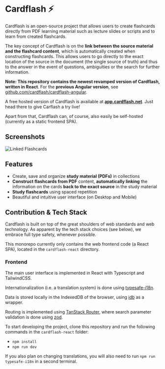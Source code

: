 # Cardflash ⚡

Cardflash is an open-source project that allows users to create flashcards directly from PDF learning material such as lecture slides or scripts and to learn from created flashcards.

The key concept of Cardflash is on the __link between the source material and the flashcard content__, which is automatically created when constructing flashcards.
This allows users to go directly to the exact location of the source in the document (the single source of truth) and thus to the answer in the event of questions, ambiguities or the search for further information.

__Note: This repository contains the newest revamped version of Cardflash, written in React__. For the __previous Angular version__, see [github.com/cardflash/cardflash-angular](https://github.com/cardflash/cardflash-angular).


A free hosted version of Cardflash is available at __[app.cardflash.net](https://app.cardflash.net)__.
Just head there to give Carflash a try live!

Apart from that, Cardflash can, of course, also easily be self-hosted (currently as a static frontend SPA). 

## Screenshots
![Linked Flashcards](https://github.com/cardflash/cardflash-monorepo/assets/20766652/c293788c-b7e5-4c39-a28b-a1e395af0214)


## Features
- Create, save and organize __study material (PDFs)__ in collections
- __Construct flashcards from PDF__ content, __automatically linking__ the information on the cards __back to the exact source__ in the study material
- __Study flashcards__ using spaced repetition
- Beautiful and intuitive user interface (on Desktop and Mobile)



## Contribution & Tech Stack
Cardflash is built on top of the great shoulders of web standards and web technology.
As apparent by the tech stack choices (see below), we embrace full type safety, whenever possible.

This monorepo currently only contains the web frontend code (a React SPA), located in the `cardflash-react` directory.


### Frontend
The main user interface is implemented in React with Typescript and TailwindCSS.

Internationalization (i.e. a translation system) is done using [typesafe-i18n](https://github.com/ivanhofer/typesafe-i18n).

Data is stored locally in the IndexedDB of the browser, using [idb](https://github.com/jakearchibald/idb) as a wrapper.

Routing is implemented using [TanStack Router](https://github.com/TanStack/router), where search parameter validation is done using [zod](https://github.com/colinhacks/zod).


To start developing the project, clone this repository and run the following commands in the `cardflash-react` folder:
- `npm install`
- `npm run dev`

If you also plan on changing translations, you will also need to run `npm run typesafe-i18n` in a second terminal.
